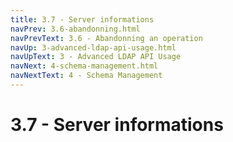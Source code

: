 ```yaml
---
title: 3.7 - Server informations
navPrev: 3.6-abandonning.html
navPrevText: 3.6 - Abandonning an operation
navUp: 3-advanced-ldap-api-usage.html
navUpText: 3 - Advanced LDAP API Usage
navNext: 4-schema-management.html
navNextText: 4 - Schema Management
---
```


# 3.7 - Server informations

